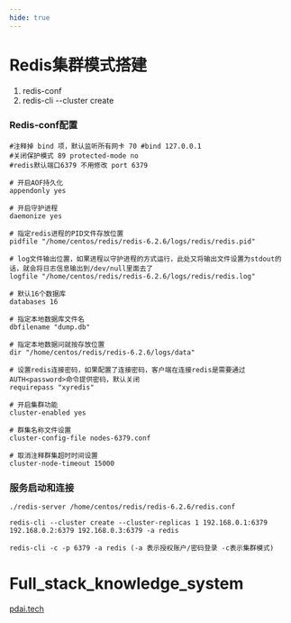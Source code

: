 ```yaml
---
hide: true
---
```

# Redis集群模式搭建

1. redis-conf
2. redis-cli --cluster create


### Redis-conf配置

```
#注释掉 bind 项，默认监听所有网卡 70 #bind 127.0.0.1
#关闭保护模式 89 protected-mode no
#redis默认端口6379 不用修改 port 6379

# 开启AOF持久化
appendonly yes

# 开启守护进程
daemonize yes

# 指定redis进程的PID文件存放位置
pidfile "/home/centos/redis/redis-6.2.6/logs/redis/redis.pid"

# log文件输出位置，如果进程以守护进程的方式运行，此处又将输出文件设置为stdout的话，就会将日志信息输出到/dev/null里面去了
logfile "/home/centos/redis/redis-6.2.6/logs/redis/redis.log"

# 默认16个数据库
databases 16

# 指定本地数据库文件名
dbfilename "dump.db"

# 指定本地数据问就按存放位置
dir "/home/centos/redis/redis-6.2.6/logs/data"

# 设置redis连接密码，如果配置了连接密码，客户端在连接redis是需要通过AUTH<password>命令提供密码，默认关闭
requirepass "xyredis"

# 开启集群功能
cluster-enabled yes

# 群集名称文件设置
cluster-config-file nodes-6379.conf

# 取消注释群集超时时间设置
cluster-node-timeout 15000
```

### 服务启动和连接

```
./redis-server /home/centos/redis/redis-6.2.6/redis.conf
```
```
redis-cli --cluster create --cluster-replicas 1 192.168.0.1:6379 192.168.0.2:6379 192.168.0.3:6379 -a redis
```
```
redis-cli -c -p 6379 -a redis (-a 表示授权账户/密码登录 -c表示集群模式)
```
# Full_stack_knowledge_system

[pdai.tech](https://pdai.tech/)

